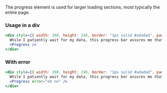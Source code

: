The progress element is used for larger loading sections, most typically the entire page.

### Usage in a div

```jsx
<div style={{ width: 300, height: 240, border: "1px solid #adadad", padding: 20, position: "relative" }}>
  While I patiently wait for my data, this progress bar assures me that things will be ok.
  <Progress />
</div>
```

### With error

```jsx
<div style={{ width: 300, height: 240, border: "1px solid #adadad", padding: 20, position: "relative" }}>
  While I patiently wait for my data, this progress bar assures me that things will be ok.
  <Progress error="oh no" />
</div>
```
